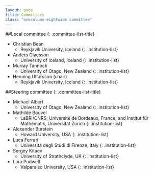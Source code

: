 ```yaml
---
layout: page
title: Committees
class: "onecolumn-eightwide committee"
---
```


##Local committee
{: .committee-list-title}

- Christian Bean
    - Reykjavik University, Iceland
    {: .institution-list}
- Anders Claesson
    - University of Iceland, Iceland
    {: .institution-list}
- Murray Tannock
    - University of Otago, New Zealand
    {: .institution-list}
- Henning Ulfarsson (chair)
    - Reykjavik University, Iceland
    {: .institution-list}


##Steering committee
{: .committee-list-title}

- Michael Albert
    - University of Otago, New Zealand
    {: .institution-list}
- Mathilde Bouvel
    - LaBRI/CNRS; Université de Bordeaux, France; and Institut für Mathematik, Universität Zürich
    {: .institution-list}
- Alexander Burstein
    - Howard University, USA
    {: .institution-list}
- Luca Ferrari
    - Università degli Studi di Firenze, Italy
    {: .institution-list}
- Sergey Kitaev
    - University of Strathclyde, UK
    {: .institution-list}
- Lara Pudwell
    - Valparaiso University, USA
    {: .institution-list}

